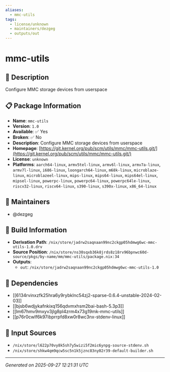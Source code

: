 ```yaml
---
aliases:
  - mmc-utils
tags:
  - license/unknown
  - maintainers/dezgeg
  - outputs/out
---
```


# mmc-utils

## 📝 Description

Configure MMC storage devices from userspace

## 📋 Package Information

- **Name**: `mmc-utils`
- **Version**: `1.0`
- **Available**: ✅ Yes
- **Broken**: ✅ No
- **Description**: Configure MMC storage devices from userspace
- **Homepage**: [https://git.kernel.org/pub/scm/utils/mmc/mmc-utils.git/](https://git.kernel.org/pub/scm/utils/mmc/mmc-utils.git/)
- **License**: `unknown`
- **Platforms**: `aarch64-linux`, `armv5tel-linux`, `armv6l-linux`, `armv7a-linux`, `armv7l-linux`, `i686-linux`, `loongarch64-linux`, `m68k-linux`, `microblaze-linux`, `microblazeel-linux`, `mips-linux`, `mips64-linux`, `mips64el-linux`, `mipsel-linux`, `powerpc-linux`, `powerpc64-linux`, `powerpc64le-linux`, `riscv32-linux`, `riscv64-linux`, `s390-linux`, `s390x-linux`, `x86_64-linux`
## 👥 Maintainers

- @dezgeg


## 🔧 Build Information

- **Derivation Path**: `/nix/store/jadrw2saqnaan99nc2ckgp05hdmwg6wc-mmc-utils-1.0.drv`
- **Source Position**: `/nix/store/ns30sqxb36k8jrds8z18rv96bpnwc60d-source/pkgs/by-name/mm/mmc-utils/package.nix:34`
- **Outputs**:
  - `out`:  `/nix/store/jadrw2saqnaan99nc2ckgp05hdmwg6wc-mmc-utils-1.0`

## 🔗 Dependencies

- [[6134rvinxzfk25hra6y9rybklnc54zj2-sparse-0.6.4-unstable-2024-02-03]]
- [[bjsb6wdjykafnkixq156qdvmxhsm2bai-bash-5.3p3]]
- [[lm67hmv9mxyv3jlg8pl4zrm4x73g19mk-mmc-utils]]
- [[p76r0cwlf6k97ibprrpfd8xw0r8wc3nx-stdenv-linux]]

## 📁 Input Sources

- `/nix/store/l622p70vy8k5sh7y5wizi5f2mic6ynpg-source-stdenv.sh`
- `/nix/store/shkw4qm9qcw5sc5n1k5jznc83ny02r39-default-builder.sh`

---
*Generated on 2025-09-27 12:21:31 UTC*
